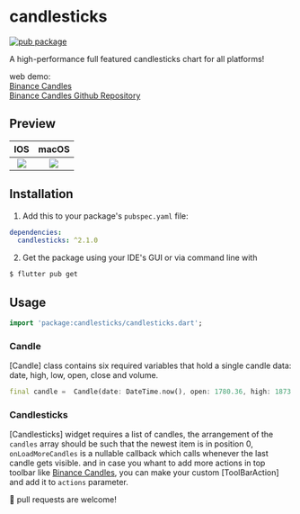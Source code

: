 # candlesticks

[![pub package](https://img.shields.io/badge/pub-v2.1.0-orange.svg)](https://pub.dev/packages/candlesticks)

A high-performance full featured candlesticks chart for all platforms!

web demo:</br>
[Binance Candles](https://rmzy.dev/candlesticks/)</br>
[Binance Candles Github Repository](https://github.com/r-mzy47/binance_candles)

## Preview
|IOS	|macOS		|
|:------------:|:------------:|
|	[![](https://github.com/r-mzy47/candlesticks/blob/develop/example_ios.gif)](https://github.com/r-mzy47/candlesticks/blob/master/example/lib/main.dart)   |	[![](https://github.com/r-mzy47/candlesticks/blob/develop/example_macOS.gif)](https://github.com/r-mzy47/candlesticks/blob/master/example/lib/main.dart) | 

## Installation

1. Add this to your package's `pubspec.yaml` file:

```yaml
dependencies:
  candlesticks: ^2.1.0
```

2. Get the package using your IDE's GUI or via command line with

```bash
$ flutter pub get
```

## Usage

```dart
import 'package:candlesticks/candlesticks.dart';
```

### Candle

[Candle] class contains six required variables that hold a single candle data: date, high, low, open, close and volume.

```dart
final candle =  Candle(date: DateTime.now(), open: 1780.36, high: 1873.93, low: 1755.34, close: 1848.56, volume: 0);
```

### Candlesticks

[Candlesticks] widget requires a list of candles, the arrangement of the `candles` array should be such that the newest item is in position 0, `onLoadMoreCandles` is a nullable callback which calls whenever the last candle gets visible. and in case you whant to add more actions in top toolbar like [Binance Candles](https://rmzy.dev/candlesticks/), you can make your custom [ToolBarAction] and add it to `actions` parameter.

🍺 pull requests are welcome!